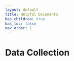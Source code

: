 ```yaml
---
layout: default
title: Helpful Documents
has_children: true
has_toc: false
nav_order: 1
---
```


# Data Collection